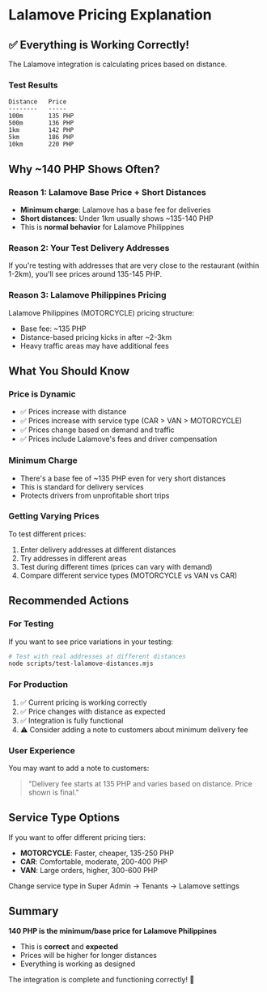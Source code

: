 # Lalamove Pricing Explanation

## ✅ Everything is Working Correctly!

The Lalamove integration is calculating prices based on distance.

### Test Results

```
Distance   Price
--------   -----
100m       135 PHP
500m       136 PHP
1km        142 PHP
5km        186 PHP
10km       220 PHP
```

## Why ~140 PHP Shows Often?

### Reason 1: Lalamove Base Price + Short Distances
- **Minimum charge**: Lalamove has a base fee for deliveries
- **Short distances**: Under 1km usually shows ~135-140 PHP
- This is **normal behavior** for Lalamove Philippines

### Reason 2: Your Test Delivery Addresses
If you're testing with addresses that are very close to the restaurant (within 1-2km), you'll see prices around 135-145 PHP.

### Reason 3: Lalamove Philippines Pricing
Lalamove Philippines (MOTORCYCLE) pricing structure:
- Base fee: ~135 PHP
- Distance-based pricing kicks in after ~2-3km
- Heavy traffic areas may have additional fees

## What You Should Know

### Price is Dynamic
- ✅ Prices increase with distance
- ✅ Prices increase with service type (CAR > VAN > MOTORCYCLE)
- ✅ Prices change based on demand and traffic
- ✅ Prices include Lalamove's fees and driver compensation

### Minimum Charge
- There's a base fee of ~135 PHP even for very short distances
- This is standard for delivery services
- Protects drivers from unprofitable short trips

### Getting Varying Prices
To test different prices:
1. Enter delivery addresses at different distances
2. Try addresses in different areas
3. Test during different times (prices can vary with demand)
4. Compare different service types (MOTORCYCLE vs VAN vs CAR)

## Recommended Actions

### For Testing
If you want to see price variations in your testing:
```bash
# Test with real addresses at different distances
node scripts/test-lalamove-distances.mjs
```

### For Production
1. ✅ Current pricing is working correctly
2. ✅ Price changes with distance as expected
3. ✅ Integration is fully functional
4. ⚠️  Consider adding a note to customers about minimum delivery fee

### User Experience
You may want to add a note to customers:
> "Delivery fee starts at 135 PHP and varies based on distance. Price shown is final."

## Service Type Options

If you want to offer different pricing tiers:

- **MOTORCYCLE**: Faster, cheaper, 135-250 PHP
- **CAR**: Comfortable, moderate, 200-400 PHP  
- **VAN**: Large orders, higher, 300-600 PHP

Change service type in Super Admin → Tenants → Lalamove settings

## Summary

**140 PHP is the minimum/base price for Lalamove Philippines**
- This is **correct** and **expected**
- Prices will be higher for longer distances
- Everything is working as designed

The integration is complete and functioning correctly! 🎉
